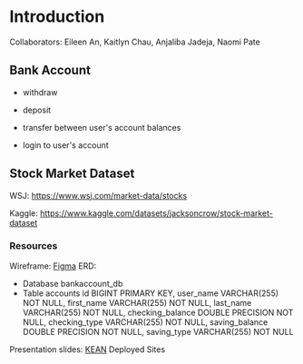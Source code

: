 # Introduction

Collaborators: Eileen An, Kaitlyn Chau, Anjaliba Jadeja, Naomi Pate
## Bank Account

- withdraw

- deposit

- transfer between user's account balances

- login to user's account


## Stock Market Dataset

WSJ: https://www.wsj.com/market-data/stocks

Kaggle: https://www.kaggle.com/datasets/jacksoncrow/stock-market-dataset

### Resources

Wireframe: [Figma](https://www.figma.com/design/Ow4kfwG5lA6f2RDtX8spXK/Untitled?node-id=1-2)
ERD: 
- Database bankaccount_db
- Table accounts
    id BIGINT PRIMARY KEY,
    user_name VARCHAR(255) NOT NULL,
    first_name VARCHAR(255) NOT NULL,
    last_name VARCHAR(255) NOT NULL,
    checking_balance DOUBLE PRECISION NOT NULL,
    checking_type VARCHAR(255) NOT NULL,
    saving_balance DOUBLE PRECISION NOT NULL,
    saving_type VARCHAR(255) NOT NULL
  
Presentation slides: [KEAN](https://docs.google.com/presentation/d/1SExvfUqT7BKcyzqt9uN_4rt-6yqG8zRl9dljWrFJEzs/edit?usp=sharing)
Deployed Sites
